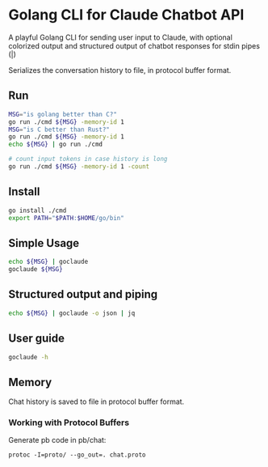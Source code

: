 # Golang CLI for Claude Chatbot API

A playful Golang CLI for sending user input to Claude, with optional colorized output
and structured output of chatbot responses for stdin pipes (|)

Serializes the conversation history to file, in protocol buffer format.


## Run

```bash
MSG="is golang better than C?"
go run ./cmd ${MSG} -memory-id 1
MSG="is C better than Rust?"
go run ./cmd ${MSG} -memory-id 1
echo ${MSG} | go run ./cmd

# count input tokens in case history is long
go run ./cmd ${MSG} -memory-id 1 -count
```

## Install

```bash
go install ./cmd
export PATH="$PATH:$HOME/go/bin"
```

## Simple Usage

```bash
echo ${MSG} | goclaude
goclaude ${MSG}
```

## Structured output and piping

```bash
echo ${MSG} | goclaude -o json | jq
```

## User guide

```bash
goclaude -h
```

## Memory

Chat history is saved to file in protocol buffer format.

### Working with Protocol Buffers

Generate pb code in pb/chat:

`protoc -I=proto/ --go_out=. chat.proto`